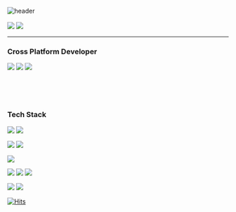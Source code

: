 
![header](https://capsule-render.vercel.app/api?type=soft&color=d3d4d5&height=120&section=header&fontColor=000000&text=smalleyescoding&fontSize=40&animation=fadeIn)
<br>
<br>
<img src="https://img.shields.io/badge/smalleyescoding@gmail.com-d3d4d5?style=for-the-badge&logo=Gmail&logoColor=EA4335"/> <a href="https://www.instagram.com/smalleyescoding/"><img src="https://img.shields.io/badge/smalleyescoding-d3d4d5?style=for-the-badge&logo=Instagram&logoColor=E4405F"/></a>

---

### Cross Platform Developer
<img src="https://img.shields.io/badge/AOS-00D8F7?style=for-the-badge&logo=Google Play&logoColor=FFFFFF"/> <img src="https://img.shields.io/badge/iOS-0D96F6?style=for-the-badge&logo=App Store&logoColor=FFFFFF"/> <img src="https://img.shields.io/badge/Web-DC392D?style=for-the-badge&logo=Google Chrome&logoColor=FFFFFF"/>

<br>
<br>
<br>


### Tech Stack
<img src="https://img.shields.io/badge/Flutter-02569B?style=for-the-badge&logo=Flutter&logoColor=FFFFFF"/> <img src="https://img.shields.io/badge/Android-3DDC84?style=for-the-badge&logo=Android&logoColor=FFFFFF"/>


<img src="https://img.shields.io/badge/Dart-0175C2?style=for-the-badge&logo=Dart&logoColor=FFFFFF"/> <img src="https://img.shields.io/badge/Kotlin-7F52FF?style=for-the-badge&logo=Kotlin&logoColor=FFFFFF"/>

<img src="https://img.shields.io/badge/Firebase-FFCA28?style=for-the-badge&logo=Firebase&logoColor=FFFFFF"/>

<img src="https://img.shields.io/badge/GitHub-181717?style=for-the-badge&logo=GitHub&logoColor=FFFFFF"/> <img src="https://img.shields.io/badge/Postman-FF6C37?style=for-the-badge&logo=Postman&logoColor=FFFFFF"/> <img src="https://img.shields.io/badge/Notion-000000?style=for-the-badge&logo=Notion&logoColor=FFFFFF"/>

<img src="https://img.shields.io/badge/Figma-F24E1E?style=for-the-badge&logo=Figma&logoColor=FFFFFF"/> <img src="https://img.shields.io/badge/Photoshop-31A8FF?style=for-the-badge&logo=Adobe Photoshop&logoColor=FFFFFF"/>



[![Hits](https://hits.seeyoufarm.com/api/count/incr/badge.svg?url=https%3A%2F%2Fgithub.com%2Fsmalleyescoding%2Fhit-counter&count_bg=%23858585&title_bg=%23000000&icon=&icon_color=%23E7E7E7&title=Hits&edge_flat=false)](https://hits.seeyoufarm.com)
<!--
**smalleyescoding/smalleyescoding** is a ✨ _special_ ✨ repository because its `README.md` (this file) appears on your GitHub profile.

Here are some ideas to get you started:

- 🔭 I’m currently working on ...
- 🌱 I’m currently learning ...
- 👯 I’m looking to collaborate on ...
- 🤔 I’m looking for help with ...
- 💬 Ask me about ...
- 📫 How to reach me: ...
- 😄 Pronouns: ...
- ⚡ Fun fact: ...
-->
